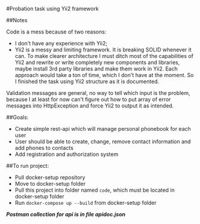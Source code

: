 #Probation task using Yii2 framework

##Notes

Code is a mess because of two reasons:
 * I don't have any experience with Yii2;
 * Yii2 is a messy and limiting framework. It is breaking SOLID whenever it can. To make clearer architecture 
 I must ditch most of the capabilities of Yii2 and rewrite or write completely new components and libraries, maybe install
 3rd party libraries and make them work in Yii2. Each approach would take a ton of time, which I don't have at the moment.
 So I finished the task using Yii2 structure as it is documented.

Validation messages are general, no way to tell which input is the problem, because I at least for now can't figure out how to
put array of error messages into HttpException and force Yii2 to output it as intended.
 
##Goals:
 * Create simple rest-api which will manage personal phonebook for each user
 * User should be able to create, change, remove contact information and add phones to contacts
 * Add registration and authorization system

##To run project:
 
 * Pull docker-setup repository
 * Move to docker-setup folder
 * Pull this project into folder named `code`, which must be located in docker-setup folder
 * Run `docker-compose up --build`  from docker-setup folder
 
_**Postman collection for api is in file apidoc.json**_

